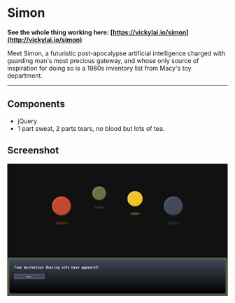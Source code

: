 # Simon

**See the whole thing working here: [https://vickylai.io/simon](http://vickylai.io/simon)**

Meet Simon, a futuristic post-apocalypse artificial intelligence charged with guarding man's most precious gateway, and whose only source of inspiration for doing so is a 1980s inventory list from Macy's toy department.

***

## Components  
* jQuery
* 1 part sweat, 2 parts tears, no blood but lots of tea.

## Screenshot

![Suddenly... a wild screenshot appears!](/simon.png)
